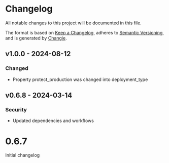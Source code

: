 # Changelog
All notable changes to this project will be documented in this file.

The format is based on [Keep a Changelog](https://keepachangelog.com/en/1.0.0/),
adheres to [Semantic Versioning](https://semver.org/spec/v2.0.0.html),
and is generated by [Changie](https://github.com/miniscruff/changie).


## v1.0.0 - 2024-08-12
### Changed
* Property protect_production was changed into deployment_type

## v0.6.8 - 2024-03-14
### Security
* Updated dependencies and workflows

# 0.6.7

Initial changelog
